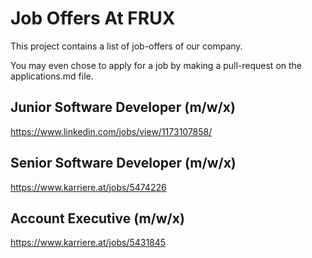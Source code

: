 # Job Offers At FRUX

This project contains a list of job-offers of our company.

You may even chose to apply for a job by making a pull-request on the applications.md file.



## Junior Software Developer (m/w/x)
https://www.linkedin.com/jobs/view/1173107858/

## Senior Software Developer (m/w/x)
https://www.karriere.at/jobs/5474226

  
  
## Account Executive (m/w/x)
https://www.karriere.at/jobs/5431845
